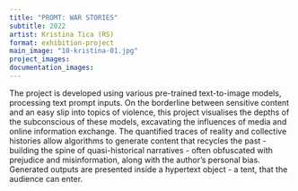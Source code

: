 ```yaml
---
title: "PROMT: WAR STORIES"
subtitle: 2022
artist: Kristina Tica (RS)
format: exhibition-project
main_image: "10-kristina-01.jpg"
project_images:
documentation_images:
---
```


The project is developed using various pre-trained text-to-image models, processing text prompt inputs.
On the borderline between sensitive content and an easy slip into topics of violence, this project visualises
the depths of the subconscious of these models, excavating the influences of media and online information
exchange. The quantified traces of reality and collective histories allow algorithms to generate content that
recycles the past - building the spine of quasi-historical narratives - often obfuscated with prejudice and
misinformation, along with the author’s personal bias. Generated outputs are presented inside a hypertext
object - a tent, that the audience can enter.